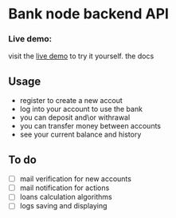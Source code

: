 # Bank node backend API
### Live demo:
visit the [live demo](http://bankapi.ml/api/docs/)  to try it yourself.
the docs
## Usage

 - register to create a new accout
 - log into your account to use the bank
 - you can deposit and\or withrawal 
 - you can transfer money between accounts
 - see your current balance and history

## To do

 - [ ] mail verification for new accounts
 - [ ] mail notification for actions
 - [ ] loans calculation algorithms
 - [ ] logs saving and displaying